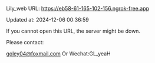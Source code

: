 Lily_web URL: https://eb58-61-165-102-156.ngrok-free.app

Updated at: 2024-12-06 00:36:59

If you cannot open this URL, the server might be down.

Please contact: 

goley04@foxmail.com Or Wechat:GL_yeaH